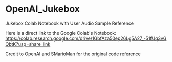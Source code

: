 # OpenAI_Jukebox
Jukebox Colab Notebook with User Audio Sample Reference

Here is a direct link to the Google Colab's Notebook:
https://colab.research.google.com/drive/1GbfAza50ep26Lg5A27_-51fUq3vGQbtK?usp=share_link

Credit to OpenAI and SMarioMan for the original code reference
